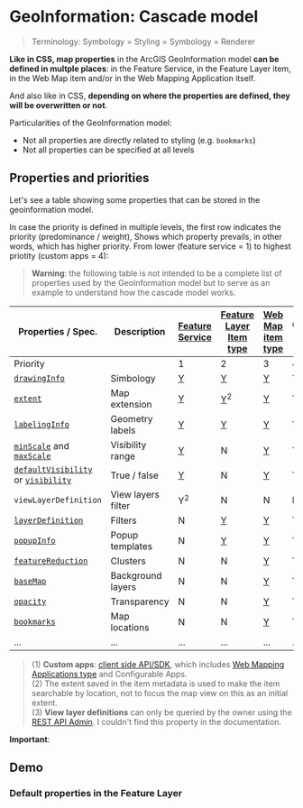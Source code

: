 # GeoInformation: Cascade model

> Terminology: Symbology = Styling = Symbology = Renderer

**Like in CSS, map properties** in the ArcGIS GeoInformation model **can be defined in multple places**: in the Feature Service, in the Feature Layer item, in the Web Map item and/or in the Web Mapping Application itself.

And also like in CSS, **depending on where the properties are defined, they will be overwritten or not**.

Particularities of the GeoInformation model:

* Not all properties are directly related to styling (e.g. `bookmarks`)
* Not all properties can be specified at all levels

## Properties and priorities

Let's see a table showing some properties that can be stored in the geoinformation model. 

In case the priority is defined in multiple levels, the first row indicates the priority (predominance / weight), Shows which property prevails, in other words, which has higher priority. From lower (feature service = 1) to highest priotity (custom apps = 4):

> **Warning**: the following table is not intended to be a complete list of properties used by the GeoInformation model but to serve as an example to understand how the cascade model works.

|Properties / Spec.|Description|[Feature Service](https://services.arcgis.com/P3ePLMYs2RVChkJx/arcgis/rest/services/ACS_Poverty_by_Age_Boundaries/FeatureServer)|[Feature Layer Item type](https://www.arcgis.com/home/item.html?id=195e039565ee42fbbefbcc2708bc7e26#visualize)|[Web Map item type](https://geogeeks.maps.arcgis.com/home/webmap/viewer.html?webmap=2ba230842b164b53acaa05df211c36de)|Custom apps<sup>1</sup>
|---|---|---|---|--|--|
|Priority||1|2|3|4|
|[`drawingInfo`](https://developers.arcgis.com/web-map-specification/objects/drawingInfo/)|Simbology|[Y](https://services.arcgis.com/P3ePLMYs2RVChkJx/arcgis/rest/services/ACS_Poverty_by_Age_Boundaries/FeatureServer/0?f=json)|[Y](https://www.arcgis.com/sharing/rest/content/items/195e039565ee42fbbefbcc2708bc7e26?f=json)|[Y](https://geogeeks.maps.arcgis.com/sharing/rest/content/items/2ba230842b164b53acaa05df211c36de?f=json)|Y
|[`extent`](https://developers.arcgis.com/web-map-specification/objects/extent/)|Map extension|[Y](https://services.arcgis.com/P3ePLMYs2RVChkJx/arcgis/rest/services/ACS_Poverty_by_Age_Boundaries/FeatureServer/0?f=json)|[Y](https://www.arcgis.com/sharing/rest/content/items/195e039565ee42fbbefbcc2708bc7e26?f=json)<sup>2</sup>|[Y](https://geogeeks.maps.arcgis.com/sharing/rest/content/items/2ba230842b164b53acaa05df211c36de?f=json)|Y
|[`labelingInfo`](https://developers.arcgis.com/web-map-specification/objects/labelingInfo/)|Geometry labels|[Y](https://services.arcgis.com/P3ePLMYs2RVChkJx/arcgis/rest/services/ACS_Poverty_by_Age_Boundaries/FeatureServer/0?f=json)|[Y](https://www.arcgis.com/sharing/rest/content/items/195e039565ee42fbbefbcc2708bc7e26/data?f=json)|[Y](https://geogeeks.maps.arcgis.com/sharing/rest/content/items/2ba230842b164b53acaa05df211c36de/data?f=json)|Y
|[`minScale`](https://developers.arcgis.com/web-map-specification/objects/layer/) and [`maxScale`](https://developers.arcgis.com/web-map-specification/objects/layer/)|Visibility range|[Y](https://services.arcgis.com/P3ePLMYs2RVChkJx/arcgis/rest/services/ACS_Poverty_by_Age_Boundaries/FeatureServer/0?f=json)|N|[Y](https://geogeeks.maps.arcgis.com/sharing/rest/content/items/2ba230842b164b53acaa05df211c36de/data?f=json)|Y|Y
|[`defaultVisibility`](https://developers.arcgis.com/web-map-specification/objects/layer/) or [`visibility`](https://developers.arcgis.com/web-map-specification/objects/featureLayer/)|True / false|[Y](https://services.arcgis.com/P3ePLMYs2RVChkJx/arcgis/rest/services/ACS_Poverty_by_Age_Boundaries/FeatureServer/0?f=json)|N|[Y](https://geogeeks.maps.arcgis.com/sharing/rest/content/items/2ba230842b164b53acaa05df211c36de/data?f=json)|Y
|`viewLayerDefinition`|View layers filter|Y<sup>2</sup>|N|N|**N**|
|[`layerDefinition`](https://developers.arcgis.com/web-map-specification/objects/layerDefinition/)|Filters|N|[Y](https://www.arcgis.com/sharing/rest/content/items/195e039565ee42fbbefbcc2708bc7e26/data?f=json)|[Y](https://geogeeks.maps.arcgis.com/sharing/rest/content/items/2ba230842b164b53acaa05df211c36de/data?f=json)|Y
|[`popupInfo`](https://developers.arcgis.com/web-map-specification/objects/popupInfo/)|Popup templates|N|[Y](https://geogeeks.maps.arcgis.com/sharing/rest/content/items/195e039565ee42fbbefbcc2708bc7e26/data?f=json)|[Y](https://geogeeks.maps.arcgis.com/sharing/rest/content/items/2ba230842b164b53acaa05df211c36de/data?f=json)|Y
|[`featureReduction`](https://developers.arcgis.com/web-map-specification/objects/featureReduction_cluster/)|Clusters|N|N|[Y](https://geogeeks.maps.arcgis.com/sharing/rest/content/items/8e3fd5a7427b48b3b293c586ff4b2301/data?f=json)|Y
|[`baseMap`](https://developers.arcgis.com/web-map-specification/objects/baseMap/)|Background layers|N|N|[Y](https://geogeeks.maps.arcgis.com/sharing/rest/content/items/2ba230842b164b53acaa05df211c36de/data?f=json)|Y
|[`opacity`](https://developers.arcgis.com/web-map-specification/objects/featureLayer/)|Transparency|N|N|[Y](https://geogeeks.maps.arcgis.com/sharing/rest/content/items/2ba230842b164b53acaa05df211c36de/data?f=json)|Y
|[`bookmarks`](https://developers.arcgis.com/web-map-specification/objects/bookmark/)|Map locations|N|N|[Y](https://geogeeks.maps.arcgis.com/sharing/rest/content/items/2ba230842b164b53acaa05df211c36de/data?f=json)|Y
|...|...|...|...|...|...

> (1) **Custom apps**:  [client side API/SDK](#), which includes [Web Mapping Applications type](#) and Configurable Apps.<br>
> (2) The extent saved in the item metadata is used to make the item searchable by location, not to focus the map view on this as an initial extent.<br>
> (3) **View layer definitions** can only be queried by the owner using the [REST API Admin](https://developers.arcgis.com/rest/services-reference/rest-api-admin.htm). I couldn't find this property in the documentation.

**Important**: 


## Demo

### Default properties in the Feature Layer

